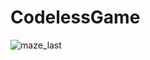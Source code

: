 # CodelessGame
 
![maze_last](https://user-images.githubusercontent.com/85257891/218553604-8338bc23-567e-4956-8f68-9331ac20fe0b.png)

